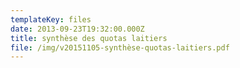 ```yaml
---
templateKey: files
date: 2013-09-23T19:32:00.000Z
title: synthèse des quotas laitiers
file: /img/v20151105-synthèse-quotas-laitiers.pdf
---
```


